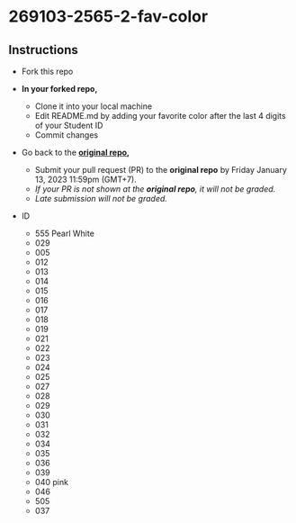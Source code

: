 # 269103-2565-2-fav-color

## Instructions

* Fork this repo
* __In your forked repo,__
  * Clone it into your local machine
  * Edit README.md by adding your favorite color after the last 4 digits of your Student ID
  * Commit changes
* Go back to the __[original repo](https://github.com/navadon/269103-2565-2-fav-color),__
  * Submit your pull request (PR) to the __original repo__ by Friday January 13, 2023 11:59pm (GMT+7).
  * _If your PR is not shown at the __original repo__, it will not be graded._
  * _Late submission will not be graded._

* ID
  * 555 Pearl White
  * 029
  * 005
  * 012
  * 013
  * 014
  * 015
  * 016
  * 017
  * 018
  * 019
  * 021
  * 022
  * 023
  * 024
  * 025
  * 027
  * 028
  * 029
  * 030
  * 031
  * 032
  * 034
  * 035
  * 036
  * 039
  * 040 pink
  * 046
  * 505
  * 037